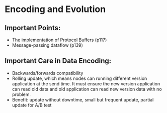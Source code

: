 # Encoding and Evolution

## Important Points:

* The implementation of Protocol Buffers (p117)
* Message-passing dataflow (p139)

## Important Care in Data Encoding:

* Backwards/forwards compatibility
* Rolling update, which means nodes can running different version application at the send time. It must ensure the new version application can read old data and old application can read new version data with no problem.
* Benefit: update without downtime, small but frequent update, partial update for A/B test
